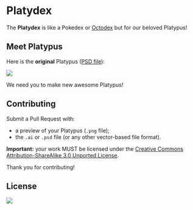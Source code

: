 Platydex
========

The **Platydex** is like a Pokedex or [Octodex](http://octodex.github.com/) but for our beloved
Platypus!

## Meet Platypus

Here is the **original** Platypus ([PSD
file](https://github.com/clermontech/documents/blob/master/resources/logo/clermontech_mascotte.psd)):

![](http://clermontech.org/images/clermontech_mascotte_400px.png)

We need you to make new awesome Platypus! 


## Contributing

Submit a Pull Request with:

* a preview of your Platypus (`.png` file);
* the `.ai` or `.psd` file (or any other vector-based file format).

**Important:** your work MUST be licensed under the [Creative Commons Attribution-ShareAlike 3.0
Unported License](http://creativecommons.org/licenses/by-sa/3.0/).

Thank you for contributing!


## License

[![](http://i.creativecommons.org/l/by-sa/3.0/88x31.png)](http://creativecommons.org/licenses/by-sa/3.0/)
